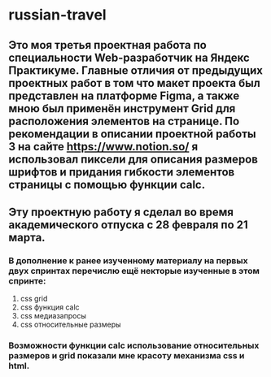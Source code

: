 # russian-travel

## Это моя третья проектная работа по специальности Web-разработчик на Яндекс Практикуме. Главные отличия от предыдущих проектных работ в том что макет проекта был представлен на платформе Figma, а также мною был применён инструмент Grid для расположения элементов на странице. По рекомендации в описании проектной работы 3 на сайте https://www.notion.so/ я использовал пиксели для описания размеров шрифтов и придания гибкости элементов страницы с помощью функции calc. 

## Эту проектную работу я сделал во время академического отпуска с 28 февраля по 21 марта. 
### В дополнение к ранее изученному материалу на первых двух спринтах перечислю ещё некторые изученные в этом спринте:
1. css grid
2. css функция calc
3. css медиазапросы
4. css относительные размеры
### Возможности функции calc использование относительных размеров и grid показали мне красоту механизма css и html.
